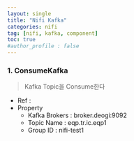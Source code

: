 ```yaml
---
layout: single
title: "Nifi Kafka"
categories: nifi
tag: [nifi, kafka, component]
toc: true
#author_profile : false
---
```




### 1. ConsumeKafka
> Kafka Topic을 Consume한다

* Ref : 
* Property
  - Kafka Brokers : broker.deogi:9092
  - Topic Name : eqp.tr.ic.eqp1
  - Group ID : nifi-test1 
